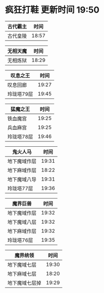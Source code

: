 # 疯狂打鞋 更新时间 19:50

| 古代霸主   | 时间    |
|--------|-------|
| 古代皇陵 | 18:57 |

| 无相天魔   | 时间    |
|--------|-------|
| 无相炼狱 | 18:29 |

| 叹息之王   | 时间    |
|--------|-------|
| 叹息回廊 | 19:27 |
| 玲珑塔79层 | 19:45 |

| 猛魔之王   | 时间    |
|--------|-------|
| 铁血魔宫 | 19:25 |
| 兵血麻宫 | 19:25 |
| 玲珑塔78层 | 19:46 |

| 鬼火人马   | 时间    |
|--------|-------|
| 地下魔域作层 | 19:31 |
| 地下麻域作层 | 18:22 |
| 地下魔域八导 | 19:31 |
| 玲珑塔77层 | 19:36 |

| 魔界巨兽   | 时间    |
|--------|-------|
| 地下魔域作层 | 19:32 |
| 地下魔域八层 | 19:32 |
| 地下麻域作层 | 19:32 |
| 玲珑塔76层 | 19:35 |

| 魔界统领   | 时间    |
|--------|-------|
| 地下魔域七层 | 19:30 |
| 地下麻域七层 | 18:20 |
| 地下魔域七层掉 | 19:29 |